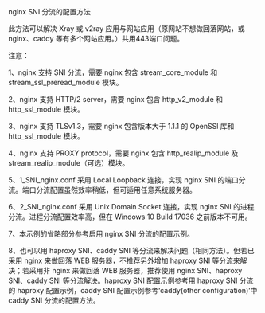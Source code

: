 nginx SNI 分流的配置方法

此方法可以解决 Xray 或 v2ray 应用与网站应用（原网站不想做回落网站，或 nginx、caddy 等有多个网站应用。）共用443端口问题。

注意：

1、nginx 支持 SNI 分流，需要 nginx 包含 stream_core_module 和 stream_ssl_preread_module 模块。

2、nginx 支持 HTTP/2 server，需要 nginx 包含 http_v2_module 和 http_ssl_module 模块。

3、nginx 支持 TLSv1.3，需要 nginx 包含版本大于 1.1.1 的 OpenSSl 库和 http_ssl_module 模块。

4、nginx 支持 PROXY protocol，需要 nginx 包含 http_realip_module 及 stream_realip_module（可选）模块。

5、1_SNI_nginx.conf 采用 Local Loopback 连接，实现 nginx SNI 的端口分流。端口分流配置虽然效率稍低，但可适用任意系统服务器。

6、2_SNI_nginx.conf 采用 Unix Domain Socket 连接，实现 nginx SNI 的进程分流。进程分流配置效率高，但在 Windows 10 Build 17036 之前版本不可用。

7、本示例的省略部分参考启用 nginx SNI 分流的配置示例。

8、也可以用 haproxy SNI、caddy SNI 等分流来解决问题（相同方法）。但若已采用 nginx 来做回落 WEB 服务器，不推荐另外增加 haproxy SNI 等分流来解决；若采用非 nginx 来做回落 WEB 服务器，推荐使用 nginx SNI、haproxy SNI、caddy SNI 等分流解决。haproxy SNI 配置示例参考用 haproxy SNI 分流的 haproxy 配置示例，caddy SNI 配置示例参考‘caddy(other configuration)’中 caddy SNI 分流的配置方法。
